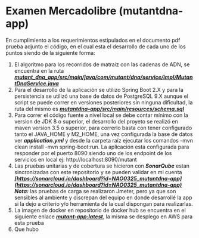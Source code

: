 # Examen Mercadolibre (mutantdna-app)

En cumplimiento a los requerimientos estipulados en el documento pdf prueba adjunto el código, en el cual esta el desarrollo de cada uno de los puntos siendo de la siguiente forma:

1. El algoritmo para los recorridos de matraiz con las cadenas de ADN, se encuentra en la ruta ***[mutant_dna_app/src/main/java/com/mutant/dna/service/impl/MutantDnaService.java](https://github.com/NAO0325/mutantdna-app/tree/main/src/main/java/com/mutant/dna/service/impl)***
2. Para el desarrollo de la aplicación se utilizo Spring Boot 2.X y para la persistencia se utilizó una base de datos de PostgreSQL 9.X aunque el script se puede correr en versiones posteriores sin ninguna dificultad, la ruta del mismo es ***[mutantdna-app/src/main/resources/schema.sql](https://github.com/NAO0325/mutantdna-app/blob/main/src/main/resources/schema.sql)*** 
3. Para correr el código fuente a nivel local se debe contar mínimo con la version de JDK 8 o superior, el desarrollo del proyeto se realizó en maven version 3.5 o superior, para correrlo basta con tener configurado tanto el JAVA_HOME y M2_HOME, una vez configurada la base de datos ver ***application.yml*** y desde la carpeta raíz ejecutar los comandos -mvn clean install -mvn spring-boot:run. La aplicación esta configurada para responder por el puerto 8090 siendo uno de los endpoint de los servicios en local ej: http://localhost:8090/mutant
4. Las pruebas unitarias y de cobertura se hicieron con ***SonarQube*** estan sincronizadas con este repositorio y se pueden validar en mi cuenta ***[https://sonarcloud.io/dashboard?id=NAO0325_mutantdna-app](https://sonarcloud.io/dashboard?id=NAO0325_mutantdna-app) Nota:*** las pruebas de carga se realizaron Jmeter, pero ya que son sensibles al ambiente y discrepan del equipo en donde desarrollé la app si la dejo a criterio y/o herramienta de la cual dispongan para realizarlas.
5. La imagen de docker en repositorio de docker hub  se encuentra en el siguiente enlace ***[mutant-app:latest](https://hub.docker.com/layers/161676733/nao0325/mutant-app/latest/images/sha256-f3b71ec157528a4da2b762c1a54efd92fdd54a57aa94604bf93d1f8a2b02ef95?context=repo)***, la misma se desplego en AWS para esta prueba
6. Que hubo

